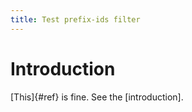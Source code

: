 ```yaml
---
title: Test prefix-ids filter
---
```


# Introduction

[This]{#ref} is fine. See the [introduction].